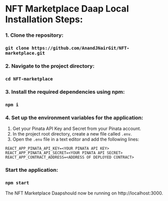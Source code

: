 # NFT Marketplace Daap Local Installation Steps:

### 1. Clone the repository:
### `git clone https://github.com/AnandJNairGit/NFT-marketplace.git`

### 2. Navigate to the project directory:
### `cd NFT-marketplace`

### 3. Install the required dependencies using npm:
### `npm i`
### 4. Set up the environment variables for the application:

1. Get your Pinata API Key and Secret from your Pinata account.
2. In the project root directory, create a new file called `.env`.
3. Open the `.env` file in a text editor and add the following lines:
```
REACT_APP_PINATA_API_KEY=<YOUR PINATA API KEY>
REACT_APP_PINATA_API_SECRET=<YOUR PINATA API SECRET>
REACT_APP_CONTRACT_ADDRESS=<ADDRESS OF DEPLOYED CONTRACT>
```
### Start the application:
### `npm start`
The NFT Marketplace Daapshould now be running on http://localhost:3000.

